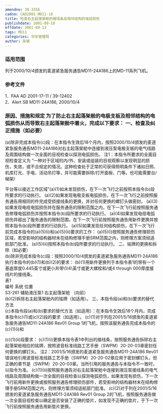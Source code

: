 ```yaml
---
amendno: 39-3356  
cadno: CAD2001-MD11-19  
title: 检查右主起落架舱的接线条及相邻结构的电弧损伤  
publishdate: 2001-09-10  
effdate: 2001-09-13  
tags: MD11  
categories: 华东管理局  
author: 吴镝  
---
```

  
### 适用范围  
列于2000/10/4颁发的麦道紧急服务通告MD11-24A186上的MD-11系列飞机。  
  
<!--more-->  
### 参考文件  
1．FAA AD 2001-17-11 / 39-12402  
2．Alert SB MD11-24A186, 2000/10/4  
  
### 原因、措施和规定 为了防止右主起落架舱的电极支板及相邻结构的电弧损伤从而导致右主起落架舱中着火，完成以下要求： 一、检查及纠正措施（如必要）  
(a)除非完成本指令(c)段：在本指令生效后18个月内，按照2000/10/4颁发的麦道紧急服务通告MD11-24A186对右主起落架舱中连接到液压泵电极支板的电气线路及周围结构做一次全面的目视检查以探测电弧损伤。 注1：本指令所要求的全面目视检查定义为 “一种对于区域的内/外、安装或组装的目视观察以发现明显的损伤，失效，或不合规定的情况。这种检查处于正常的可获得照明条件下诸如日照、机库灯光、手电、活动吊灯等，并可能需要拆除/打开面板、门等。也可能需要台/梯架/  
      
平台等以接近工作区域”(a)(1)如未发现损伤，在下一次飞行之前按照本指令(b)段所要求的行动执行。 (a)(2)如果发现电极支板电弧损伤，在下一次飞行之前按照服务通告用相同的件完成受损接线条的更换，并对任何更换的螺钉头做密封。 (a)(3)如果发现电缆电弧损伤并在服务通告的限制范围之内，在下一次飞行前按照服务通告修理电弧损伤并按照本指令(b)段所要求的行动执行。 (a)(4)如果发现电缆电弧损伤并超出了服务通告的限制范围，在下一次飞行前按照服务通告用新件更换并按照本指令(b)段所要求的行动执行。 (a)(5)如果发现任何结构损伤，在下一次飞行前完成本指令的(a)(5)(i)和(a)(5)(ii)要求的工作： (a)(5)(i)按照服务通告修理损伤区域，若受影响的结构器材未在结构修理手册SRM范围之内，则修理方案须经适航部门批准。 (a)(5)(ii)按照本指令(b)段所要求的行动执行。 二、铭牌的更换和拆除（如必要）  
(b)除非完成本指令(c)段：按照2000/10/4颁发的麦道紧急服务通告MD11-24A186执行本指令的(b)(1)和(b)(2)的要求： (b)(1)用新件更换列于本指令表1的带有一个基底厚度0.445英寸或更小并带\1/4\英寸或更大螺栓和/或4 through 000厚度接线片的接线条。  
表1  
编号 	系统 位置  
S3-261 辅助液压泵1  	右主起落架舱 （向前）  
(b)(2)拆除右主起落架舱内的铭牌（如适用）。 三、本指令段(a)和(b)要求的替代方法  
(c)本指令段(a)和(b)要求的替代方法（如适用）：在本指令生效后18个月内，完成本指令(c)(1)或(c)(2)段的要求（如适用）。 (c)(1)对于列在2001/5/16颁发的麦道紧急服务通告MD11-24A186 Rev01 Group 1的飞机，按照该服务通告完成本指令的(c)(1)(i)和  
      
(c)(1)(ii)段要求： (c)(1)(i)更换本指令表1中列出的接线条，按照服务通告拆除右主起落架舱相应的铭牌，按照波音标准线路工艺手册（SWPM）20-20-03章密封任何更换的螺钉头。 注2：2001/5/16颁发的麦道紧急服务通告MD11-24A186 Rev01错误地引用波音标准线路工艺手册（SWPM）20-20-02章应用于密封螺钉头，但正确的章节是（SWPM）20-20-03章。当所引用的服务通告与本指令不一致时，以指令为准。 (c)(1)(ii)按照服务通告对右主起落架舱中连接到液压泵接线条的电气线路及周围结构做一次全面的目视检查以探测电弧损伤，如果发现有损伤，下一次飞行前用新件更换或按照服务通告修理损伤部件，若受影响的结构器材未在结构修理手册SRM范围之内，则修理方案须经适航部门批准。 (c)(2)对于列在2001/5/16颁发的麦道紧急服务通告MD11-24A186 Rev01 Group 2的飞机，按照服务通告做一次全面目视检查以确定是否安装了正确的垫片，如发现不正确的垫片，于下一次飞行前按照服务通告用新垫片更换。  
